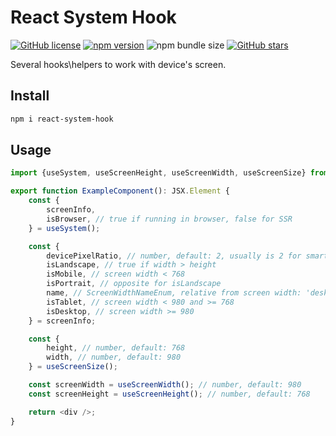 # React System Hook

[![GitHub license](https://img.shields.io/npm/l/react-system-hook)](https://github.com/webbestmaster/react-system-hook/blob/master/license)
[![npm version](https://img.shields.io/npm/v/react-system-hook.svg?style=flat)](https://www.npmjs.com/package/react-system-hook)
![npm bundle size](https://img.shields.io/bundlephobia/minzip/react-system-hook)
[![GitHub stars](https://img.shields.io/github/stars/webbestmaster/react-system-hook?style=social&maxAge=2592000)](https://github.com/webbestmaster/react-system-hook/)

Several hooks\helpers to work with device's screen.

## Install

```bash
npm i react-system-hook
```

## Usage
```typescript jsx
import {useSystem, useScreenHeight, useScreenWidth, useScreenSize} from 'react-system-hook';

export function ExampleComponent(): JSX.Element {
    const {
        screenInfo,
        isBrowser, // true if running in browser, false for SSR
    } = useSystem();

    const {
        devicePixelRatio, // number, default: 2, usually is 2 for smartphones
        isLandscape, // true if width > height
        isMobile, // screen width < 768
        isPortrait, // opposite for isLandscape
        name, // ScreenWidthNameEnum, relative from screen width: 'desktop', 'mobile' or 'tablet'
        isTablet, // screen width < 980 and >= 768
        isDesktop, // screen width >= 980
    } = screenInfo;

    const {
        height, // number, default: 768
        width, // number, default: 980
    } = useScreenSize();

    const screenWidth = useScreenWidth(); // number, default: 980
    const screenHeight = useScreenHeight(); // number, default: 768

    return <div />;
}
```
